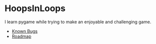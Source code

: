 # HoopsInLoops

I learn pygame while trying to make an enjoyable and challenging game.

- <a href=https://github.com/OdeyDev/HoopsInLoops/wiki/Known-bugs>Known Bugs</a>
- <a href=https://trello.com/b/aOMmztxn/hoops-in-loops-roadmap>Roadmap</a>
